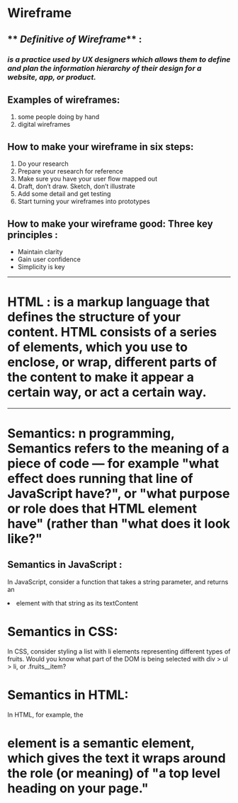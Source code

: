 # **Wireframe**
## ** _Definitive of Wireframe_** :
###  *is a practice used by UX designers which allows them to define and plan the information hierarchy of their design for a website, app, or product.*

## Examples of wireframes:
1. some people doing by hand 
2. digital wireframes

## How to make your wireframe in six steps:
1. Do your research
2. Prepare your research for reference
3. Make sure you have your user flow mapped out
4. Draft, don’t draw. Sketch, don’t illustrate
5. Add some detail and get testing
6. Start turning your wireframes into prototypes

## How to make your wireframe good: Three key principles :
- Maintain clarity
- Gain user confidence
- Simplicity is key
------------------------------------------------
# **HTML** :  is a markup language that defines the structure of your content. HTML consists of a series of elements, which you use to enclose, or wrap, different parts of the content to make it appear a certain way, or act a certain way.
-----------------------------------------------------
# **Semantics**: n programming, Semantics refers to the meaning of a piece of code — for example "what effect does running that line of JavaScript have?", or "what purpose or role does that HTML element have" (rather than "what does it look like?"
## Semantics in JavaScript :
 In JavaScript, consider a function that takes a string parameter, and returns an <li> element with that string as its textContent 

 # Semantics in CSS:
 In CSS, consider styling a list with li elements representing different types of fruits. Would you know what part of the DOM is being selected with div > ul > li, or .fruits__item?


# Semantics in HTML:
In HTML, for example, the <h1> element is a semantic element, which gives the text it wraps around the role (or meaning) of "a top level heading on your page."







